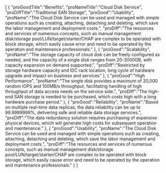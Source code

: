 [
	{
		"proGoodTitle":"Benefits",
		"proNameTitle":"Cloud Disk Service",
		"proDiffTitle":"Traditional SAN Storage",
		"proGood":"Usability",
		"proName":"The Cloud Disk Service can be used and managed with simple operations such as creating, attaching, detaching and deleting, which save the labor management and deployment costs.",
		"proDiff":"The resources and services of numerous concepts, such as manual management disk/storage pool/LUN/target/starter/CHAP are complex to be operated with block storage, which easily cause error and need to be operated by the operation and maintenance professionals."
	},
	{
		"proGood":"Scalability",
		"proName":"The storage capacity of cloud disk can be freely configured as needed, and the capacity of a single disk ranges from 20-3000GB, with capacity expansion on demand supported.",
		"proDiff":"Restricted by storage hardware capacity and IDC rack location, long cycle of hardware upgrade and impact on business and services"
	},
	{
		"proGood":"High Performance",
		"proName":"The single disk provides a maximum of 20,000 random IOPS and 100MB/s throughput, facilitating handling of high throughput of data access needs on the service side.",
		"proDiff":"The high-end SAN storage is needed to be purchased, which costs high with a long hardware purchase period."
	},
	{
		"proGood":"Reliability",
		"proName":"Based on multiple real-time data replicas, the data reliability can be up to 99.9999999%, delivering safe and reliable data storage services.",
		"proDiff":"The data redundancy solution requires purchasing of expensive physical devices, which will generate high costs for subsequent operation and maintenance."
	},
	{
		"proGood":"Usability",
		"proName":"The Cloud Disk Service can be used and managed with simple operations such as creating, attaching, detaching and deleting, which save the labor management and deployment costs.",
		"proDiff":"The resources and services of numerous concepts, such as manual management disk/storage pool/LUN/target/starter/CHAP are complex to be operated with block storage, which easily cause error and need to be operated by the operation and maintenance professionals."
	}
]